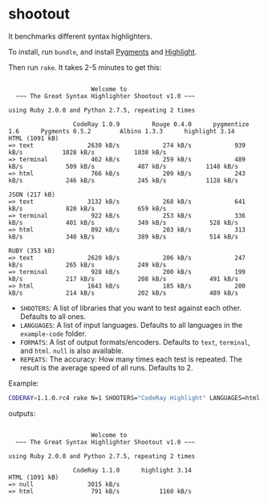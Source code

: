 shootout
========

It benchmarks different syntax highlighters.

To install, run `bundle`, and install [Pygments](http://pygments.org/) and [Highlight](http://www.andre-simon.de/doku/highlight/en/highlight.html).

Then run `rake`. It takes 2-5 minutes to get this:

```

                       Welcome to
  ~~~ The Great Syntax Highlighter Shootout v1.0 ~~~

using Ruby 2.0.0 and Python 2.7.5, repeating 2 times

                  CodeRay 1.0.9         Rouge 0.4.0      pygmentize 1.6      Pygments 0.5.2        Albino 1.3.3      highlight 3.14
HTML (1091 kB)
=> text               2630 kB/s            274 kB/s            939 kB/s           1028 kB/s           1030 kB/s                    
=> terminal            462 kB/s            259 kB/s            489 kB/s            509 kB/s            487 kB/s           1148 kB/s
=> html                766 kB/s            209 kB/s            243 kB/s            246 kB/s            245 kB/s           1128 kB/s

JSON (217 kB)
=> text               3132 kB/s            268 kB/s            641 kB/s            820 kB/s            659 kB/s                    
=> terminal            922 kB/s            253 kB/s            336 kB/s            401 kB/s            349 kB/s            528 kB/s
=> html                892 kB/s            203 kB/s            313 kB/s            340 kB/s            389 kB/s            514 kB/s

RUBY (353 kB)
=> text               2620 kB/s            206 kB/s            247 kB/s            265 kB/s            249 kB/s                    
=> terminal            928 kB/s            200 kB/s            199 kB/s            217 kB/s            208 kB/s            491 kB/s
=> html               1643 kB/s            185 kB/s            200 kB/s            214 kB/s            202 kB/s            489 kB/s
```

- `SHOOTERS`: A list of libraries that you want to test against each other. Defaults to all ones.
- `LANGUAGES`: A list of input languages. Defaults to all languages in the `example-code` folder.
- `FORMATS`: A list of output formats/encoders. Defaults to `text`, `terminal`, and `html`. `null` is also available.
- `REPEATS`: The accuracy: How many times each test is repeated. The result is the average speed of all runs. Defaults to 2.

Example:

```bash
CODERAY=1.1.0.rc4 rake N=1 SHOOTERS="CodeRay Highlight" LANGUAGES=html FORMATS="null html"
```

outputs:

```

                       Welcome to
  ~~~ The Great Syntax Highlighter Shootout v1.0 ~~~

using Ruby 2.0.0 and Python 2.7.5, repeating 2 times

                  CodeRay 1.1.0      highlight 3.14
HTML (1091 kB)
=> null               3015 kB/s                    
=> html                791 kB/s           1160 kB/s
```